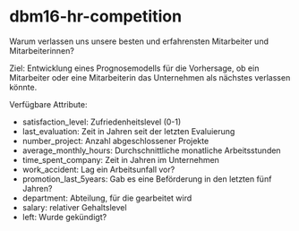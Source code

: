 # dbm16-hr-competition

Warum verlassen uns unsere besten und erfahrensten Mitarbeiter und Mitarbeiterinnen?

Ziel: Entwicklung eines Prognosemodells für die Vorhersage, ob ein Mitarbeiter oder eine Mitarbeiterin das Unternehmen als nächstes verlassen könnte.

Verfügbare Attribute:
- satisfaction_level: Zufriedenheitslevel (0-1)
- last_evaluation: Zeit in Jahren seit der letzten Evaluierung
- number_project: Anzahl abgeschlossener Projekte 
- average_monthly_hours: Durchschnittliche monatliche Arbeitsstunden 
- time_spent_company: Zeit in Jahren im Unternehmen
- work_accident: Lag ein Arbeitsunfall vor? 
- promotion_last_5years: Gab es eine Beförderung in den letzten fünf Jahren?
- department: Abteilung, für die gearbeitet wird
- salary: relativer Gehaltslevel 
- left: Wurde gekündigt?
